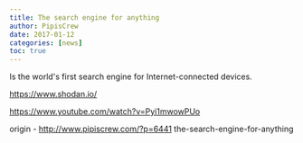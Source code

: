 ```yaml
---
title: The search engine for anything
author: PipisCrew
date: 2017-01-12
categories: [news]
toc: true
---
```


Is the world's first search engine for Internet-connected devices.

https://www.shodan.io/

https://www.youtube.com/watch?v=Pyi1mwowPUo

origin - http://www.pipiscrew.com/?p=6441 the-search-engine-for-anything